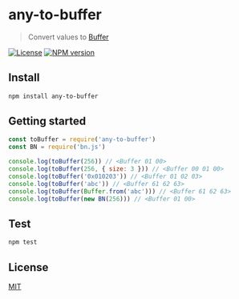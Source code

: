 # any-to-buffer

> Convert values to [Buffer](https://nodejs.org/api/buffer.html)

[![License](http://img.shields.io/badge/license-MIT-blue.svg)](https://raw.githubusercontent.com/miguelmota/any-to-buffer/master/LICENSE)
[![NPM version](https://badge.fury.io/js/any-to-buffer.svg)](http://badge.fury.io/js/any-to-buffer)

## Install

```bash
npm install any-to-buffer
```

## Getting started

```javascript
const toBuffer = require('any-to-buffer')
const BN = require('bn.js')

console.log(toBuffer(256)) // <Buffer 01 00>
console.log(toBuffer(256, { size: 3 })) // <Buffer 00 01 00>
console.log(toBuffer('0x010203')) // <Buffer 01 02 03>
console.log(toBuffer('abc')) // <Buffer 61 62 63>
console.log(toBuffer(Buffer.from('abc'))) // <Buffer 61 62 63>
console.log(toBuffer(new BN(256))) // <Buffer 01 00>
```

## Test

```bash
npm test
```

## License

[MIT](LICENSE)
